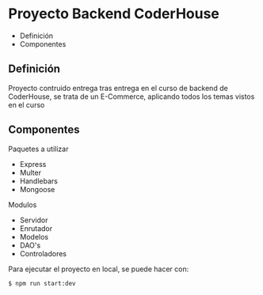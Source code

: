 # Proyecto Backend CoderHouse
* Definición
* Componentes

## Definición
Proyecto contruido entrega tras entrega en el curso de backend de CoderHouse, se trata de un E-Commerce, aplicando todos los temas vistos en el curso

## Componentes
Paquetes a utilizar
* Express
* Multer
* Handlebars
* Mongoose

Modulos
* Servidor
* Enrutador
* Modelos
* DAO's
* Controladores

Para ejecutar el proyecto en local, se puede hacer con:
```
$ npm run start:dev
```